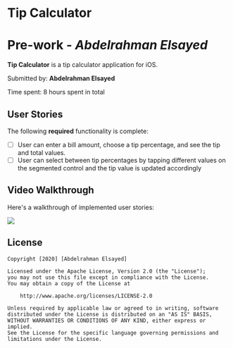 # Tip Calculator
# Pre-work - *Abdelrahman Elsayed*

**Tip Calculator** is a tip calculator application for iOS.

Submitted by: **Abdelrahman Elsayed**


Time spent: 8 hours spent in total


## User Stories

The following **required** functionality is complete:

* [ ] User can enter a bill amount, choose a tip percentage, and see the tip and total values.
* [ ] User can select between tip percentages by tapping different values on the segmented control and the tip value is updated accordingly

## Video Walkthrough

Here's a walkthrough of implemented user stories:

![](https://github.com/abdel-elsayed/Tip-Calculator/blob/main/ezgif.com-gif-maker.gif)      

## License

    Copyright [2020] [Abdelrahman Elsayed]

    Licensed under the Apache License, Version 2.0 (the "License");
    you may not use this file except in compliance with the License.
    You may obtain a copy of the License at

        http://www.apache.org/licenses/LICENSE-2.0

    Unless required by applicable law or agreed to in writing, software
    distributed under the License is distributed on an "AS IS" BASIS,
    WITHOUT WARRANTIES OR CONDITIONS OF ANY KIND, either express or implied.
    See the License for the specific language governing permissions and
    limitations under the License.
